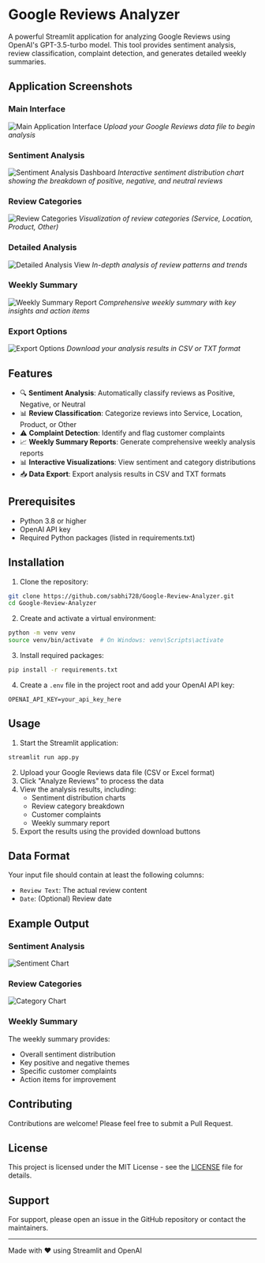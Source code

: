 # Google Reviews Analyzer

A powerful Streamlit application for analyzing Google Reviews using OpenAI's GPT-3.5-turbo model. This tool provides sentiment analysis, review classification, complaint detection, and generates detailed weekly summaries.

## Application Screenshots

### Main Interface
![Main Application Interface](image/upload.png)
*Upload your Google Reviews data file to begin analysis*

### Sentiment Analysis
![Sentiment Analysis Dashboard](image/Sentiment.png)
*Interactive sentiment distribution chart showing the breakdown of positive, negative, and neutral reviews*

### Review Categories
![Review Categories](image/4.png)
*Visualization of review categories (Service, Location, Product, Other)*

### Detailed Analysis
![Detailed Analysis View](image/1.png)
*In-depth analysis of review patterns and trends*

### Weekly Summary
![Weekly Summary Report](image/2.png)
*Comprehensive weekly summary with key insights and action items*

### Export Options
![Export Options](image/3.png)
*Download your analysis results in CSV or TXT format*

## Features

- 🔍 **Sentiment Analysis**: Automatically classify reviews as Positive, Negative, or Neutral
- 📊 **Review Classification**: Categorize reviews into Service, Location, Product, or Other
- ⚠️ **Complaint Detection**: Identify and flag customer complaints
- 📈 **Weekly Summary Reports**: Generate comprehensive weekly analysis reports
- 📊 **Interactive Visualizations**: View sentiment and category distributions
- 📥 **Data Export**: Export analysis results in CSV and TXT formats

## Prerequisites

- Python 3.8 or higher
- OpenAI API key
- Required Python packages (listed in requirements.txt)

## Installation

1. Clone the repository:
```bash
git clone https://github.com/sabhi728/Google-Review-Analyzer.git
cd Google-Review-Analyzer
```

2. Create and activate a virtual environment:
```bash
python -m venv venv
source venv/bin/activate  # On Windows: venv\Scripts\activate
```

3. Install required packages:
```bash
pip install -r requirements.txt
```

4. Create a `.env` file in the project root and add your OpenAI API key:
```
OPENAI_API_KEY=your_api_key_here
```

## Usage

1. Start the Streamlit application:
```bash
streamlit run app.py
```

2. Upload your Google Reviews data file (CSV or Excel format)
3. Click "Analyze Reviews" to process the data
4. View the analysis results, including:
   - Sentiment distribution charts
   - Review category breakdown
   - Customer complaints
   - Weekly summary report
5. Export the results using the provided download buttons

## Data Format

Your input file should contain at least the following columns:
- `Review Text`: The actual review content
- `Date`: (Optional) Review date

## Example Output

### Sentiment Analysis
![Sentiment Chart](image/Sentiment.png)

### Review Categories
![Category Chart](image/1.png)

### Weekly Summary
The weekly summary provides:
- Overall sentiment distribution
- Key positive and negative themes
- Specific customer complaints
- Action items for improvement

## Contributing

Contributions are welcome! Please feel free to submit a Pull Request.

## License

This project is licensed under the MIT License - see the [LICENSE](LICENSE) file for details.

## Support

For support, please open an issue in the GitHub repository or contact the maintainers.

---

Made with ❤️ using Streamlit and OpenAI 
